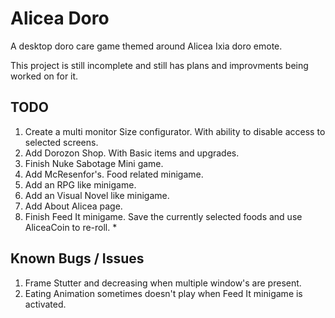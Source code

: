 # Alicea Doro
A desktop doro care game themed around Alicea Ixia doro emote.

This project is still incomplete and still has plans and improvments being worked on for it.

## TODO
1. Create a multi monitor Size configurator. With ability to disable access to selected screens.
2. Add Dorozon Shop. With Basic items and upgrades.
3. Finish Nuke Sabotage Mini game.
4. Add McResenfor's. Food related minigame.
5. Add an RPG like minigame.
6. Add an Visual Novel like minigame.
7. Add About Alicea page.
8. Finish Feed It minigame. Save the currently selected foods and use AliceaCoin to re-roll. *

## Known Bugs / Issues
1. Frame Stutter and decreasing when multiple window's are present.
2. Eating Animation sometimes doesn't play when Feed It minigame is activated.
